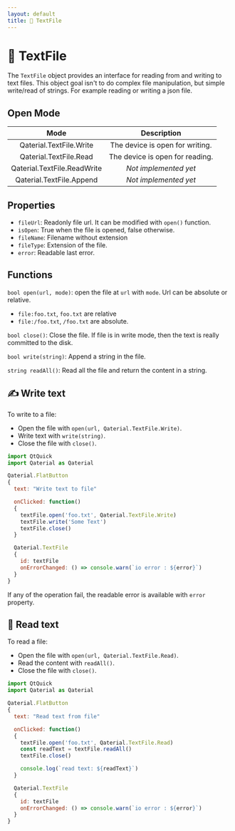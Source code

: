 ```yaml
---
layout: default
title: 📰 TextFile
---
```


# 📰 TextFile

The `TextFile` object provides an interface for reading from and writing to text files. This object goal isn't to do complex file manipulation, but simple write/read of strings. For example reading or writing a json file.

## Open Mode

|          **Mode**           |           Description           |
| :-------------------------: | :-----------------------------: |
|   Qaterial.TextFile.Write   | The device is open for writing. |
|   Qaterial.TextFile.Read    | The device is open for reading. |
| Qaterial.TextFile.ReadWrite |      *Not implemented yet*      |
|  Qaterial.TextFile.Append   |      *Not implemented yet*      |

## Properties

* `fileUrl`: Readonly file url. It can be modified with `open()` function.
* `isOpen`: True when the file is opened, false otherwise.
* `fileName`: Filename without extension
* `fileType`: Extension of the file.
* `error`: Readable last error.

## Functions

`bool open(url, mode)`: open the file at `url` with `mode`. Url can be absolute or relative.

* `file:foo.txt`, `foo.txt` are relative
* `file:/foo.txt`, `/foo.txt` are absolute.

`bool close()`: Close the file. If file is in write mode, then the text is really committed to the disk.

`bool write(string)`: Append a string in the file.

`string readAll()`: Read all the file and return the content in a string.

## ✍️ Write text

To write to a file:

* Open the file with `open(url, Qaterial.TextFile.Write)`.
* Write text with `write(string)`.
* Close the file with `close()`.

```js
import QtQuick
import Qaterial as Qaterial

Qaterial.FlatButton
{
  text: "Write text to file"

  onClicked: function()
  {
    textFile.open('foo.txt', Qaterial.TextFile.Write)
    textFile.write('Some Text')
    textFile.close()
  }

  Qaterial.TextFile
  {
    id: textFile
    onErrorChanged: () => console.warn(`io error : ${error}`)
  }
}
```

If any of the operation fail, the readable error is available with `error` property.

## 📖 Read text

To read a file:

* Open the file with `open(url, Qaterial.TextFile.Read)`.
* Read the content with `readAll()`.
* Close the file with `close()`.

```js
import QtQuick
import Qaterial as Qaterial

Qaterial.FlatButton
{
  text: "Read text from file"

  onClicked: function()
  {
    textFile.open('foo.txt', Qaterial.TextFile.Read)
    const readText = textFile.readAll()
    textFile.close()

    console.log(`read text: ${readText}`)
  }

  Qaterial.TextFile
  {
    id: textFile
    onErrorChanged: () => console.warn(`io error : ${error}`)
  }
}
```
